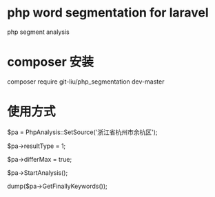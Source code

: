 # php word segmentation for laravel
php segment analysis

# composer 安装

composer require git-liu/php_segmentation dev-master

# 使用方式

$pa = PhpAnalysis::SetSource('浙江省杭州市余杭区');

$pa->resultType = 1;

$pa->differMax  = true;

$pa->StartAnalysis();

dump($pa->GetFinallyKeywords());
